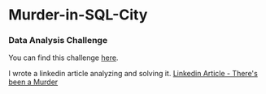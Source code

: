 # Murder-in-SQL-City
### Data Analysis Challenge

You can find this challenge [here](https://github.com/NUKnightLab/sql-mysteries/blob/master/README.md).

I wrote a linkedin article analyzing and solving it.
[Linkedin Article - There's been a Murder]()
